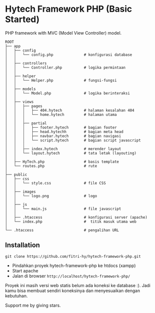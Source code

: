 # Hytech Framework PHP (Basic Started)
PHP framework with MVC (Model View Controller) model.
```
ROOT
├── app
│   ├── config
│   │   └── config.php              # konfigurasi database
│   │
│   ├── controllers
│   │   └── Controller.php          # logika permintaan
│   │
│   ├── helper
│   │   └── Helper.php              # fungsi-fungsi
│   │
│   ├── models
│   │   └── Model.php               # logika berinteraksi
│   │
│   ├── views
│   │   ├── pages
│   │   │   ├── 404.hytech          # halaman kesalahan 404
│   │   │   └── home.hytech         # halaman utama
│   │   │
│   │   ├── partial
│   │   │   ├── footer.hytech       # bagian footer
│   │   │   ├── head.hytechh        # bagian meta head
│   │   │   ├── navbar.hytech       # bagian navigasi
│   │   │   └── script.hytech       # bagian script javascript
│   │   │
│   │   ├── index.hytech            # merender layout
│   │   └── layout.hytech           # tata letak (layouting)
│   │
│   ├── HyTech.php                  # basis template
│   └── routes.php                  # rute
│
├── public
│   ├── css
│   │   └── style.css               # file CSS
│   │   
│   ├── images
│   │   └── logo.png                # logo
│   │   
│   ├── js
│   │   └── main.js                 # file javascript
│   │   
│   ├── .htaccess                   # konfigurasi server (apache)
│   └── index.php                   #  titik masuk utama web
│
└── .htaccess                       # pengalihan URL
```

## Installation
```
git clone https://github.com/fitri-hy/hytech-framework-php.git
```
- Pindahkan proyek hytech-framework-php ke htdocs (xampp)
- Start apache
- Jalan di browser `http://localhost/hytech-framework-php/`

Proyek ini masih versi web statis belum ada koneksi ke database :). Jadi kamu bisa membuat sendiri koneksinya dan menyesuaikan dengan kebutuhan.

Support me by giving stars.
